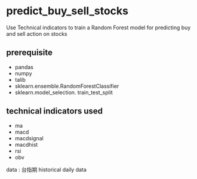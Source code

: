# predict_buy_sell_stocks
Use Technical indicators to train a  Random Forest model for predicting buy and sell action on stocks  

## prerequisite
* pandas
* numpy
* talib
* sklearn.ensemble.RandomForestClassifier
* sklearn.model_selection. train_test_split

## technical indicators used
* ma
* macd
* macdsignal
* macdhist
* rsi
* obv

data : 台指期 historical daily data
